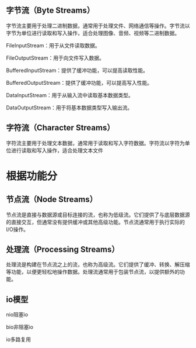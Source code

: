 ## 字节流（Byte Streams）

字节流主要用于处理二进制数据，通常用于处理文件、网络通信等操作。字节流以字节为单位进行读取和写入操作，适合处理图像、音频、视频等二进制数据。

FileInputStream：用于从文件读取数据。

FileOutputStream：用于向文件写入数据。

BufferedInputStream：提供了缓冲功能，可以提高读取性能。

BufferedOutputStream：提供了缓冲功能，可以提高写入性能。

DataInputStream：用于从输入流中读取基本数据类型。

DataOutputStream：用于将基本数据类型写入输出流。

## 字符流（Character Streams）

字符流主要用于处理文本数据，通常用于读取和写入字符数据。字符流以字符为单位进行读取和写入操作，适合处理文本文件

# 根据功能分

## 节点流（Node Streams）

节点流是直接与数据源或目标连接的流，也称为低级流。它们提供了与底层数据源的直接交互，但通常没有提供缓冲或其他高级功能。节点流通常用于执行实际的I/O操作。

## 处理流（Processing Streams）

处理流是构建在节点流之上的流，也称为高级流。它们提供了缓冲、转换、解压缩等功能，以便更轻松地操作数据。处理流通常用于包装节点流，以提供额外的功能。


## io模型

nio阻塞io

bio非阻塞io

io多路复用




